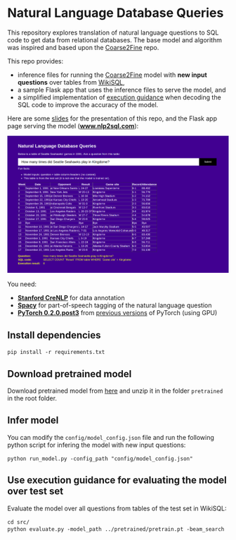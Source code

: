# Natural Language Database Queries
This repository explores translation of natural language questions to SQL code to get data from relational databases. The base model and algorithm was inspired and based upon the [Coarse2Fine](https://github.com/donglixp/coarse2fine) repo. 

This repo provides: 
- inference files for running the [Coarse2Fine](https://github.com/donglixp/coarse2fine) model with **new input questions** over tables from [WikiSQL](https://github.com/salesforce/WikiSQL),
- a sample Flask app that uses the inference files to serve the model, and 
- a simplified implementation of [execution guidance](https://arxiv.org/abs/1807.03100) when decoding the SQL code to improve the accuracy of the model. 

Here are some [slides](https://drive.google.com/open?id=10j0kv4BkVQe18fimvAgdgiU6gJe9bsMmYzCPx8Zq_ZI) for the presentation of this repo, and the Flask app page serving the model (**www.nlp2sql.com**): 

![Alt text](/flaskapp/static/app_page.png?raw=true "Flask app page")

You need:
- **[Stanford CreNLP](https://github.com/stanfordnlp/python-stanford-corenlp)** for data annotation 
- **[Spacy](https://spacy.io/usage/linguistic-features#pos-tagging)** for part-of-speech tagging of the natural language question
- **[PyTorch 0.2.0.post3](http://download.pytorch.org/whl/cu80/torch-0.2.0.post3-cp36-cp36m-manylinux1_x86_64.whl)** from [previous versions](https://pytorch.org/get-started/previous-versions/) of PyTorch (using GPU)

## Install dependencies
```
pip install -r requirements.txt
```
## Download pretrained model
Download pretrained model from [here](https://drive.google.com/file/d/18oMNo4yC01gwMjHcfmE-_G5qE7X5SLYt/view?usp=sharing) and unzip it in the folder ```pretrained``` in the root folder. 

## Infer model 
You can modify the ```config/model_config.json``` file and run the following python script for infering the model with new input questions:
```
python run_model.py -config_path "config/model_config.json"
```
## Use execution guidance for evaluating the model over test set
Evaluate the model over all questions from tables of the test set in WikiSQL:
```
cd src/
python evaluate.py -model_path ../pretrained/pretrain.pt -beam_search
```

